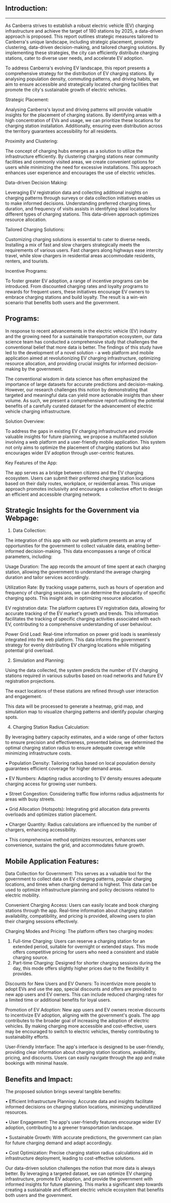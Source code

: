 Introduction:
---------
-------------
As Canberra strives to establish a robust electric vehicle (EV) charging infrastructure and achieve the target of 180 stations by 2025, a data-driven approach is proposed. This report outlines strategic measures tailored to Canberra's unique landscape, including strategic placement, proximity clustering, data-driven decision-making, and tailored charging solutions. By implementing these strategies, the city can efficiently distribute charging stations, cater to diverse user needs, and accelerate EV adoption.

To address Canberra's evolving EV landscape, this report presents a comprehensive strategy for the distribution of EV charging stations. By analysing population density, commuting patterns, and driving habits, we aim to ensure accessible and strategically located charging facilities that promote the city's sustainable growth of electric vehicles.

Strategic Placement:

Analysing Canberra's layout and driving patterns will provide valuable insights for the placement of charging stations. By identifying areas with a high concentration of EVs and usage, we can prioritize these locations for charging station installation. Additionally, ensuring even distribution across the territory guarantees accessibility for all residents.

Proximity and Clustering:

The concept of charging hubs emerges as a solution to utilize the infrastructure efficiently. By clustering charging stations near community facilities and commonly visited areas, we create convenient options for users while minimizing the need for excessive installations. This approach enhances user experience and encourages the use of electric vehicles.

Data-driven Decision Making:

Leveraging EV registration data and collecting additional insights on charging patterns through surveys or data collection initiatives enables us to make informed decisions. Understanding preferred charging times, duration, and frequency of visits assists in identifying ideal locations for different types of charging stations. This data-driven approach optimizes resource allocation.

Tailored Charging Solutions:

Customizing charging solutions is essential to cater to diverse needs. Installing a mix of fast and slow chargers strategically meets the requirements of various users. Fast chargers along highways ease intercity travel, while slow chargers in residential areas accommodate residents, renters, and tourists.

Incentive Programs:

To foster greater EV adoption, a range of incentive programs can be introduced. From discounted charging rates and loyalty programs to rewards for frequent users, these initiatives encourage EV owners to embrace charging stations and build loyalty. The result is a win-win scenario that benefits both users and the government.

Programs:
-------

In response to recent advancements in the electric vehicle (EV) industry and the growing need for a sustainable transportation ecosystem, our data science team has conducted a comprehensive study that challenges the conventional belief that more data is better. The findings of this study have led to the development of a novel solution - a web platform and mobile application aimed at revolutionizing EV charging infrastructure, optimizing resource allocation, and providing crucial insights for informed decision-making by the government.

The conventional wisdom in data science has often emphasized the importance of large datasets for accurate predictions and decision-making. However, our research challenges this notion by demonstrating that targeted and meaningful data can yield more actionable insights than sheer volume. As such, we present a comprehensive report outlining the potential benefits of a carefully curated dataset for the advancement of electric vehicle charging infrastructure.

Solution Overview:

To address the gaps in existing EV charging infrastructure and provide valuable insights for future planning, we propose a multifaceted solution involving a web platform and a user-friendly mobile application. This system not only aims to optimize the placement of charging stations but also encourages wider EV adoption through user-centric features.

Key Features of the App:

The app serves as a bridge between citizens and the EV charging ecosystem. Users can submit their preferred charging station locations based on their daily routes, workplace, or residential areas. This unique approach promotes inclusivity and encourages a collective effort to design an efficient and accessible charging network.


Strategic Insights for the Government via Webpage:
-------

1.	Data Collection:

The integration of this app with our web platform presents an array of opportunities for the government to collect valuable data, enabling better-informed decision-making. This data encompasses a range of critical parameters, including:

Usage Duration: The app records the amount of time spent at each charging station, allowing the government to understand the average charging duration and tailor services accordingly.

Utilization Rate: By tracking usage patterns, such as hours of operation and frequency of charging sessions, we can determine the popularity of specific charging spots. This insight aids in optimizing resource allocation.

EV registration data: The platform captures EV registration data, allowing for accurate tracking of the EV market's growth and trends. This information facilitates the tracking of specific charging activities associated with each EV, contributing to a comprehensive understanding of user behaviour. 

Power Grid Load: Real-time information on power grid loads is seamlessly integrated into the web platform. This data informs the government's strategy for evenly distributing EV charging locations while mitigating potential grid overload.


2.	Simulation and Planning:
   
Using the data collected, the system predicts the number of EV charging stations required in various suburbs based on road networks and future EV registration projections.

The exact locations of these stations are refined through user interaction and engagement.

This data will be processed to generate a heatmap, grid map, and simulation map to visualize charging patterns and identify popular charging spots.

4.	Charging Station Radius Calculation:
   
By leveraging battery capacity estimates, and a wide range of other factors to ensure precision and effectiveness, presented below, we determined the optimal charging station radius to ensure adequate coverage while minimizing infrastructure costs.

•	Population Density: Tailoring radius based on local population density guarantees efficient coverage for higher demand areas.

•	EV Numbers: Adapting radius according to EV density ensures adequate charging access for growing user numbers.

•	Street Congestion: Considering traffic flow informs radius adjustments for areas with busy streets.

•	Grid Allocation (Hotspots): Integrating grid allocation data prevents overloads and optimizes station placement.

•	Charger Quantity: Radius calculations are influenced by the number of chargers, enhancing accessibility.

•	This comprehensive method optimizes resources, enhances user convenience, sustains the grid, and accommodates future growth.

Mobile Application Features:
------------
Data Collection for Government: This serves as a valuable tool for the government to collect data on EV charging patterns, popular charging locations, and times when charging demand is highest. This data can be used to optimize infrastructure planning and policy decisions related to electric mobility. 

Convenient Charging Access: Users can easily locate and book charging stations through the app. Real-time information about charging station availability, compatibility, and pricing is provided, allowing users to plan their charging sessions effectively. 

Charging Modes and Pricing: The platform offers two charging modes:
1.	Full-time Charging: Users can reserve a charging station for an extended period, suitable for overnight or extended stays. This mode offers competitive pricing for users who need a consistent and stable charging source.
2.	Part-time Charging: Designed for shorter charging sessions during the day, this mode offers slightly higher prices due to the flexibility it provides.
   
Discounts for New Users and EV Owners: To incentivize more people to adopt EVs and use the app, special discounts and offers are provided to new app users and EV owners. This can include reduced charging rates for a limited time or additional benefits for loyal users. 

Promotion of EV Adoption: New app users and EV owners receive discounts to incentivize EV adoption, aligning with the government's goals. The app contributes to the broader goal of increasing the adoption of electric vehicles. By making charging more accessible and cost-effective, users may be encouraged to switch to electric vehicles, thereby contributing to sustainability efforts. 

User-Friendly Interface: The app's interface is designed to be user-friendly, providing clear information about charging station locations, availability, pricing, and discounts. Users can easily navigate through the app and make bookings with minimal hassle. 


Benefits and Impact:
------
The proposed solution brings several tangible benefits:

•	Efficient Infrastructure Planning: Accurate data and insights facilitate informed decisions on charging station locations, minimizing underutilized resources.

•	User Engagement: The app's user-friendly features encourage wider EV adoption, contributing to a greener transportation landscape.

•	Sustainable Growth: With accurate predictions, the government can plan for future charging demand and adapt accordingly.

•	Cost Optimization: Precise charging station radius calculations aid in infrastructure deployment, leading to cost-effective solutions.




Our data-driven solution challenges the notion that more data is always better. By leveraging a targeted dataset, we can optimize EV charging infrastructure, promote EV adoption, and provide the government with informed insights for future planning. This marks a significant step towards creating a sustainable and efficient electric vehicle ecosystem that benefits both users and the government.






